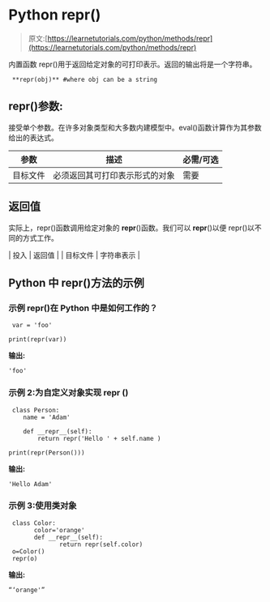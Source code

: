 # Python repr()

> 原文:[https://learnetutorials.com/python/methods/repr](https://learnetutorials.com/python/methods/repr)

内置函数 repr()用于返回给定对象的可打印表示。返回的输出将是一个字符串。

```
 **repr(obj)** #where obj can be a string 

```

## repr()参数:

接受单个参数。在许多对象类型和大多数内建模型中。eval()函数计算作为其参数给出的表达式。

| 参数 | 描述 | 必需/可选 |
| --- | --- | --- |
| 目标文件 | 必须返回其可打印表示形式的对象 | 需要 |

## 返回值

实际上，repr()函数调用给定对象的 __repr__()函数。我们可以 __repr__()以便 repr()以不同的方式工作。

| 投入 | 返回值 |
| 目标文件 | 字符串表示 |

## Python 中 repr()方法的示例

### 示例 repr()在 Python 中是如何工作的？

```
 var = 'foo'

print(repr(var)) 

```

**输出:**

```
'foo'
```

### 示例 2:为自定义对象实现 __repr__ ()

```
 class Person:
    name = 'Adam'

    def __repr__(self):
        return repr('Hello ' + self.name )

print(repr(Person())) 

```

**输出:**

```
'Hello Adam'

```

### 示例 3:使用类对象

```
 class Color:
       color='orange'
       def __repr__(self):
              return repr(self.color)
 o=Color()
 repr(o) 

```

**输出:**

```
“‘orange'” 
```